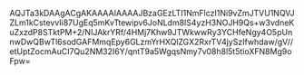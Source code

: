 AQJTa3kDAAgACgAKAAAAIAAAAJBzaGEzLTI1NmFlczI1Ni9vZmJTVU1NQVJZLm1kCstevvIi87UgEq5mKvTtewipv6JoNLdm8lS4yzH3NOJH9Qs+w3vdneKuZxzdP8STktPM+2/NIJAkrYRf/4HMj7Khw9JTWkwwRy3YCHfeNgy4O5pUnnwDwQBwTl6sodGAFMmqEpy6GLzmYrHXQlZGX2RxrTV4jySzIfwhdaw/gV//etUptZocmAuCI7Qu2NM32I6Y/qntT9a5WgqsNmy7v08h8l5t5tioXFN8Mg9oFpw=